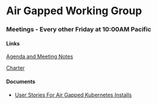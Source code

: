 # Air Gapped Working Group

### Meetings - Every other Friday at 10:00AM Pacific

#### Links

[Agenda and Meeting Notes](https://docs.google.com/document/d/1TLCvhy283FMNupQNxkfmQGjE2um2Pnl-piA_lTRsh9w/edit#heading=h.8ngolbigvi7q)

[Charter](https://docs.google.com/document/d/1Dt2WxUhvv31zaO8mb19UeJIM1___fV7Cn7XuzFx3TPs/edit)


#### Documents

- [User Stories For Air Gapped Kubernetes Installs](https://docs.google.com/document/d/1ouCZ39Qoa7y7cykyK8dk4Y2mR8xFsWYQ2asZWYA_BOo/edit?usp=sharing)
